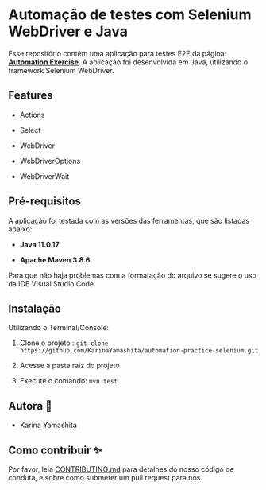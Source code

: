 # Automação de testes com Selenium WebDriver e Java 

Esse repositório contém uma aplicação para testes E2E da página: **[Automation Exercise](https://automationexercise.com/)**. A aplicação foi desenvolvida em Java, utilizando o framework Selenium WebDriver.

## Features

- Actions

- Select

- WebDriver

- WebDriverOptions

- WebDriverWait

## Pré-requisitos
A aplicação foi testada com as versões das ferramentas, que são listadas abaixo:

- **Java 11.0.17**

- **Apache Maven 3.8.6**

Para que não haja problemas com a formatação do arquivo se sugere o uso da IDE Visual Studio Code.

## Instalação
Utilizando o Terminal/Console:

1. Clone o projeto : `git clone https://github.com/KarinaYamashita/automation-practice-selenium.git`

2. Acesse a pasta raiz do projeto

3. Execute o comando: `mvn test`

## Autora :princess:

- Karina Yamashita 

## Como contribuir :sparkles:

Por favor, leia [CONTRIBUTING.md](https://gist.github.com/PurpleBooth/b24679402957c63ec426) para detalhes do nosso código de conduta, e sobre como submeter um pull request para nós.



